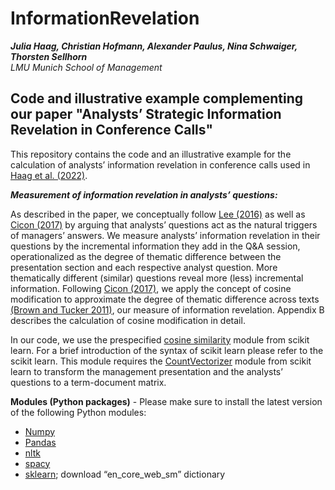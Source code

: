 # InformationRevelation

***Julia Haag, Christian Hofmann, Alexander Paulus, Nina Schwaiger, Thorsten Sellhorn<br>***
*LMU Munich School of Management*

Code and illustrative example complementing our paper "Analysts’ Strategic Information Revelation in Conference Calls"
---

This repository contains the code and an illustrative example for the calculation of analysts’ information revelation in conference calls used in [Haag et al. (2022)](https://papers.ssrn.com/sol3/papers.cfm?abstract_id=3853869).

***Measurement of information revelation in analysts’ questions:***

As described in the paper, we conceptually follow [Lee (2016)](https://doi.org/10.2308/accr-51135) as well as [Cicon (2017)](https://doi.org/10.1007/s11156-015-0542-0) by arguing that analysts’ questions act as the natural triggers of managers’ answers. We measure analysts’ information revelation in their questions by the incremental information they add in the Q&A session, operationalized as the degree of thematic difference between the presentation section and each respective analyst question. More thematically different (similar) questions reveal more (less) incremental information. Following [Cicon (2017)](https://doi.org/10.1007/s11156-015-0542-0), we apply the concept of cosine modification to approximate the degree of thematic difference across texts [(Brown and Tucker 2011)](https://doi.org/10.1111/j.1475-679X.2010.00396.x), our measure of information revelation. Appendix B describes the calculation of cosine modification in detail.

In our code, we use the prespecified [cosine similarity](https://scikit-learn.org/stable/modules/generated/sklearn.metrics.pairwise.cosine_similarity.html) module from scikit learn. For a brief introduction of the syntax of scikit learn please refer to the scikit learn. This module requires the [CountVectorizer](https://scikit-learn.org/stable/modules/generated/sklearn.feature_extraction.text.CountVectorizer.html) module from scikit learn to transform the management presentation and the analysts’ questions to a term-document matrix.

**Modules (Python packages)** - Please make sure to install the latest version of the following Python modules:
- [Numpy](https://numpy.org/)
- [Pandas](https://pandas.pydata.org/)
- [nltk]( https://www.nltk.org/)
- [spacy]( https://spacy.io/)
- [sklearn]( https://scikit-learn.org/); download “en_core_web_sm” dictionary
